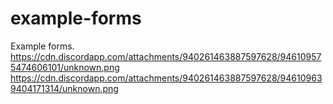 # example-forms
Example forms.
https://cdn.discordapp.com/attachments/940261463887597628/946109575474606101/unknown.png
https://cdn.discordapp.com/attachments/940261463887597628/946109639404171314/unknown.png
